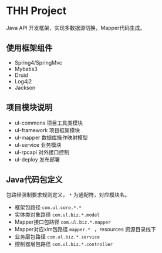 THH Project 
========================

Java API 开发框架，实现多数据源切换，Mapper代码生成。

## 使用框架组件
- Spring4/SpringMvc
- Mybatis3
- Druid 
- Log4j2 
- Jackson


## 项目模块说明

- ul-commons    项目工具类模块
- ul-framework  项目框架模块
- ul-mapper     数据库操作映射模型
- ul-service    业务模块
- ul-rpcapi     对外接口控制
- ul-deploy     发布部署

## Java代码包定义

包路径强制要求规则定义， `*` 为通配符，对应模块名。 

- 框架包路径 `com.ul.core.*.*`
- 实体类对象路径 `com.ul.biz.*.model`
- Mapper接口包路径 `com.ul.biz.*.mapper` 
- Mapper对应xlm包路径 `mapper.* `  ，resources 资源目录线下
- 业务层包路径 `com.ul.biz.*.service`
- 控制器层包路径 `com.ul.biz.*.controller`



